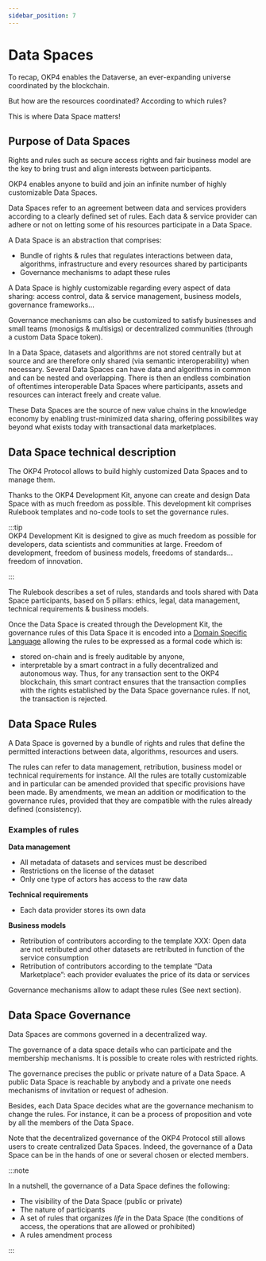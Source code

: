 ```yaml
---
sidebar_position: 7
---
```


# Data Spaces

To recap, OKP4 enables the Dataverse, an ever-expanding universe coordinated by the blockchain.

But how are the resources coordinated? According to which rules?

This is where Data Space matters!

## Purpose of Data Spaces

Rights and rules such as secure access rights and fair business model are the key to bring trust and align interests between participants.

OKP4 enables anyone to build and join an infinite number of highly customizable Data Spaces.

Data Spaces refer to an agreement between data and services providers according to a clearly defined set of rules. Each data & service provider can adhere or not on letting some of his resources participate in a Data Space.

A Data Space is an abstraction that comprises:

- Bundle of rights & rules that regulates interactions between data, algorithms, infrastructure and every resources shared by participants
- Governance mechanisms to adapt these rules

A Data Space is highly customizable regarding every aspect of data sharing: access control, data & service management, business models, governance frameworks...

Governance mechanisms can also be customized to satisfy businesses and small teams (monosigs & multisigs) or decentralized communities (through a custom Data Space token).

In a Data Space, datasets and algorithms are not stored centrally but at source and are therefore only shared (via semantic interoperability) when necessary. Several Data Spaces can have data and algorithms in common and can be nested and overlapping. There is then an endless combination of oftentimes interoperable Data Spaces where participants, assets and resources can interact freely and create value.

These Data Spaces are the source of new value chains in the knowledge economy by enabling trust-minimized data sharing, offering possibilites way beyond what exists today with transactional data marketplaces.

## Data Space technical description

The OKP4 Protocol allows to build highly customized Data Spaces and to manage them.

Thanks to the OKP4 Development Kit, anyone can create and design Data Space with as much freedom as possible. This development kit comprises Rulebook templates and no-code tools to set the governance rules.

:::tip  
OKP4 Development Kit is designed to give as much freedom as possible for developers, data scientists and communities at large. Freedom of development, freedom of business models, freedoms of standards... freedom of innovation.

:::

The Rulebook describes a set of rules, standards and tools shared with Data Space participants, based on 5 pillars: ethics, legal, data management, technical requirements & business models.

Once the Data Space is created through the Development Kit, the governance rules of this Data Space it is encoded into a [Domain Specific Language](https://en.wikipedia.org/wiki/Domain-specific_language) allowing the rules to be expressed as a formal code which is:

- stored on-chain and is freely auditable by anyone,
- interpretable by a smart contract in a fully decentralized and autonomous way. Thus, for any transaction sent to the OKP4 blockchain, this smart contract ensures that the transaction complies with the rights established by the Data Space governance rules. If not, the transaction is rejected.

## Data Space Rules

A Data Space is governed by a bundle of rights and rules that define the permitted interactions between data, algorithms, resources and users.

The rules can refer to data management, retribution, business model or technical requirements for instance. All the rules are totally customizable and in particular can be amended provided that specific provisions have been made. By amendments, we mean an addition or modification to the governance rules, provided that they are compatible with the rules already defined (consistency).

### Examples of rules

**Data management**

- All metadata of datasets and services must be described
- Restrictions on the license of the dataset
- Only one type of actors has access to the raw data

**Technical requirements**

- Each data provider stores its own data

**Business models**

- Retribution of contributors according to the template XXX: Open data are not retributed and other datasets are retributed in function of the service consumption
- Retribution of contributors according to the template “Data Marketplace”: each provider evaluates the price of its data or services

Governance mechanisms allow to adapt these rules (See next section).

## Data Space Governance

Data Spaces are commons governed in a decentralized way.

The governance of a data space details who can participate and the membership mechanisms.
It is possible to create roles with restricted rights.  

The governance precises the public or private nature of a Data Space. A public Data Space is reachable by anybody and a private one needs mechanisms of invitation or request of adhesion.

Besides, each Data Space decides what are the governance mechanism to change the rules. For instance, it can be a process of proposition and vote by all the members of the Data Space.

Note that the decentralized governance of the OKP4 Protocol still allows users to create centralized Data Spaces. Indeed, the governance of a Data Space can be in the hands of one or several chosen or elected members.

:::note

In a nutshell, the governance of a Data Space defines the following:

- The visibility of the Data Space (public or private)
- The nature of participants
- A set of rules that organizes _life_ in the Data Space (the conditions of access, the operations that are allowed or prohibited)
- A rules amendment process

:::
